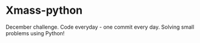 # Xmass-python
December challenge. Code everyday - one commit every day.
Solving small problems using Python!
